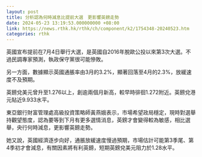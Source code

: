 ```yaml
---
layout: post
title: 分析認為何時減息比提前大選　更影響英鎊走勢
date: 2024-05-23 13:19:53.000000000 +08:00
link: https://news.rthk.hk/rthk/ch/component/k2/1754348-20240523.htm
categories: rthk
---
```


英國宣布提前在7月4日舉行大選，是英國自2016年脫歐公投以來第3次大選。不過民調專家預測，執政保守黨很可能慘敗。

另一方面，數據顯示英國通脹率由3月的3.2%，顯著回落至4月的2.3%，放緩速度不及預期。

英鎊兌美元曾升至1.276以上，創逾兩個月新高，較早時徘徊1.272附近。英鎊兌港元貼近9.933水平。

東亞銀行財富管理處高級投資策略師黃燕娥表示，市場希望政局穩定，現時對選舉持觀望態度，認為要等到下月有更多選情消息，英鎊才會變得較為敏感，相比選舉，央行何時減息，更影響英鎊走勢。

她又說，英國經濟逐步向好，通脹放緩速度慢過預期，市場估計可能第3季尾、第4季初才會減息，有關因素將有利英鎊，短期英鎊兌美元阻力於1.28水平。
